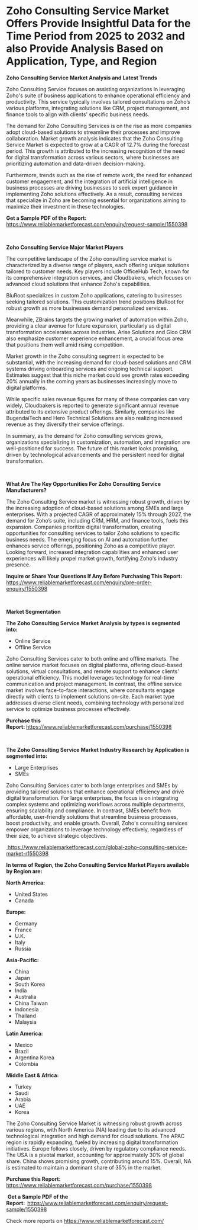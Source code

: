 <p><h1>Zoho Consulting Service Market Offers Provide Insightful Data for the Time Period from 2025 to 2032 and also Provide Analysis Based on Application, Type, and Region</h1></p><p><strong>Zoho Consulting Service Market Analysis and Latest Trends</strong></p>
<p><p>Zoho Consulting Service focuses on assisting organizations in leveraging Zoho's suite of business applications to enhance operational efficiency and productivity. This service typically involves tailored consultations on Zoho’s various platforms, integrating solutions like CRM, project management, and finance tools to align with clients' specific business needs. </p><p>The demand for Zoho Consulting Services is on the rise as more companies adopt cloud-based solutions to streamline their processes and improve collaboration. Market growth analysis indicates that the Zoho Consulting Service Market is expected to grow at a CAGR of 12.7% during the forecast period. This growth is attributed to the increasing recognition of the need for digital transformation across various sectors, where businesses are prioritizing automation and data-driven decision-making. </p><p>Furthermore, trends such as the rise of remote work, the need for enhanced customer engagement, and the integration of artificial intelligence in business processes are driving businesses to seek expert guidance in implementing Zoho solutions effectively. As a result, consulting services that specialize in Zoho are becoming essential for organizations aiming to maximize their investment in these technologies.</p></p>
<p><strong>Get a Sample PDF of the Report:&nbsp;</strong> <a href="https://www.reliablemarketforecast.com/enquiry/request-sample/1550398?utm_campaign=3130&utm_medium=2&utm_source=Github&utm_content=ia&utm_term=11032025&utm_id=zoho-consulting-service">https://www.reliablemarketforecast.com/enquiry/request-sample/1550398</a></p>
<p>&nbsp;</p>
<p><strong>Zoho Consulting Service Major Market Players</strong></p>
<p><p>The competitive landscape of the Zoho consulting service market is characterized by a diverse range of players, each offering unique solutions tailored to customer needs. Key players include OfficeHub Tech, known for its comprehensive integration services, and Cloudbakers, which focuses on advanced cloud solutions that enhance Zoho's capabilities.</p><p>BluRoot specializes in custom Zoho applications, catering to businesses seeking tailored solutions. This customization trend positions BluRoot for robust growth as more businesses demand personalized services. </p><p>Meanwhile, ZBrains targets the growing market of automation within Zoho, providing a clear avenue for future expansion, particularly as digital transformation accelerates across industries. Arise Solutions and Gloo CRM also emphasize customer experience enhancement, a crucial focus area that positions them well amid rising competition.</p><p>Market growth in the Zoho consulting segment is expected to be substantial, with the increasing demand for cloud-based solutions and CRM systems driving onboarding services and ongoing technical support. Estimates suggest that this niche market could see growth rates exceeding 20% annually in the coming years as businesses increasingly move to digital platforms.</p><p>While specific sales revenue figures for many of these companies can vary widely, Cloudbakers is reported to generate significant annual revenue attributed to its extensive product offerings. Similarly, companies like BugendaiTech and Hero Technical Solutions are also realizing increased revenue as they diversify their service offerings.</p><p>In summary, as the demand for Zoho consulting services grows, organizations specializing in customization, automation, and integration are well-positioned for success. The future of this market looks promising, driven by technological advancements and the persistent need for digital transformation.</p></p>
<p>&nbsp;</p>
<p><strong>What Are The Key Opportunities For Zoho Consulting Service Manufacturers?</strong></p>
<p><p>The Zoho Consulting Service market is witnessing robust growth, driven by the increasing adoption of cloud-based solutions among SMEs and large enterprises. With a projected CAGR of approximately 15% through 2027, the demand for Zoho’s suite, including CRM, HRM, and finance tools, fuels this expansion. Companies prioritize digital transformation, creating opportunities for consulting services to tailor Zoho solutions to specific business needs. The emerging focus on AI and automation further enhances service offerings, positioning Zoho as a competitive player. Looking forward, increased integration capabilities and enhanced user experiences will likely propel market growth, fortifying Zoho's industry presence.</p></p>
<p><strong>Inquire or Share Your Questions If Any Before Purchasing This Report:</strong> <a href="https://www.reliablemarketforecast.com/enquiry/pre-order-enquiry/1550398?utm_campaign=3130&utm_medium=2&utm_source=Github&utm_content=ia&utm_term=11032025&utm_id=zoho-consulting-service">https://www.reliablemarketforecast.com/enquiry/pre-order-enquiry/1550398</a></p>
<p>&nbsp;</p>
<p><strong>Market Segmentation</strong></p>
<p><strong>The Zoho Consulting Service Market Analysis by types is segmented into:</strong></p>
<p><ul><li>Online Service</li><li>Offline Service</li></ul></p>
<p><p>Zoho Consulting Services cater to both online and offline markets. The online service market focuses on digital platforms, offering cloud-based solutions, virtual consultations, and remote support to enhance clients' operational efficiency. This model leverages technology for real-time communication and project management. In contrast, the offline service market involves face-to-face interactions, where consultants engage directly with clients to implement solutions on-site. Each market type addresses diverse client needs, combining technology with personalized service to optimize business processes effectively.</p></p>
<p><strong>Purchase this Report:&nbsp;</strong><a href="https://www.reliablemarketforecast.com/purchase/1550398?utm_campaign=3130&utm_medium=2&utm_source=Github&utm_content=ia&utm_term=11032025&utm_id=zoho-consulting-service">https://www.reliablemarketforecast.com/purchase/1550398</a></p>
<p>&nbsp;</p>
<p><strong>The Zoho Consulting Service Market Industry Research by Application is segmented into:</strong></p>
<p><ul><li>Large Enterprises</li><li>SMEs</li></ul></p>
<p><p>Zoho Consulting Services cater to both large enterprises and SMEs by providing tailored solutions that enhance operational efficiency and drive digital transformation. For large enterprises, the focus is on integrating complex systems and optimizing workflows across multiple departments, ensuring scalability and compliance. In contrast, SMEs benefit from affordable, user-friendly solutions that streamline business processes, boost productivity, and enable growth. Overall, Zoho's consulting services empower organizations to leverage technology effectively, regardless of their size, to achieve strategic objectives.</p></p>
<p><a href="https://www.reliablemarketforecast.com/global-zoho-consulting-service-market-r1550398?utm_campaign=3130&utm_medium=2&utm_source=Github&utm_content=ia&utm_term=11032025&utm_id=zoho-consulting-service">&nbsp;https://www.reliablemarketforecast.com/global-zoho-consulting-service-market-r1550398</a></p>
<p><strong>In terms of Region, the Zoho Consulting Service Market Players available by Region are:</strong></p>
<p>
    <p> <strong> North America: </strong>
        <ul>
            <li>United States</li>
            <li>Canada</li>
        </ul>
        </p> 
    <p> <strong> Europe: </strong>
        <ul>
            <li>Germany</li>
            <li>France</li>
            <li>U.K.</li>
            <li>Italy</li>
            <li>Russia</li>
        </ul>
        </p> 
    <p> <strong> Asia-Pacific: </strong>
        <ul>
            <li>China</li>
            <li>Japan</li>
            <li>South Korea</li>
            <li>India</li>
            <li>Australia</li>
            <li>China Taiwan</li>
            <li>Indonesia</li>
            <li>Thailand</li>
            <li>Malaysia</li>
        </ul>
        </p> 
    <p> <strong> Latin America: </strong>
        <ul>
            <li>Mexico</li>
            <li>Brazil</li>
            <li>Argentina Korea</li>
            <li>Colombia</li>
        </ul>
        </p> 
    <p> <strong> Middle East & Africa: </strong>
        <ul>
            <li>Turkey</li>
            <li>Saudi</li>
            <li>Arabia</li>
            <li>UAE</li>
            <li>Korea</li>
        </ul>
    </p>
    </p>
<p><p>The Zoho Consulting Service Market is witnessing robust growth across various regions, with North America (NA) leading due to its advanced technological integration and high demand for cloud solutions. The APAC region is rapidly expanding, fueled by increasing digital transformation initiatives. Europe follows closely, driven by regulatory compliance needs. The USA is a pivotal market, accounting for approximately 30% of global share. China shows promising growth, contributing around 15%. Overall, NA is estimated to maintain a dominant share of 35% in the market.</p></p>
<p><strong>Purchase this Report: </strong><a href="https://www.reliablemarketforecast.com/purchase/1550398?utm_campaign=3130&utm_medium=2&utm_source=Github&utm_content=ia&utm_term=11032025&utm_id=zoho-consulting-service">https://www.reliablemarketforecast.com/purchase/1550398</a></p>
<p>&nbsp;<strong>Get a Sample PDF of the Report:&nbsp;&nbsp;</strong><a href="https://www.reliablemarketforecast.com/enquiry/request-sample/1550398?utm_campaign=3130&utm_medium=2&utm_source=Github&utm_content=ia&utm_term=11032025&utm_id=zoho-consulting-service">https://www.reliablemarketforecast.com/enquiry/request-sample/1550398</a></p>
<p><strong></strong></p>
<p>Check more reports on <a href="https://www.reliablemarketforecast.com/?utm_campaign=3130&utm_medium=2&utm_source=Github&utm_content=ia&utm_term=11032025&utm_id=zoho-consulting-service">https://www.reliablemarketforecast.com/</a></p>